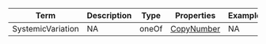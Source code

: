 |Term | Description | Type | Properties | Example | Enum|
| ---| ---| ---| ---| ---| --- |
| SystemicVariation | NA | oneOf | [CopyNumber](./CopyNumber.md) | NA | NA|
